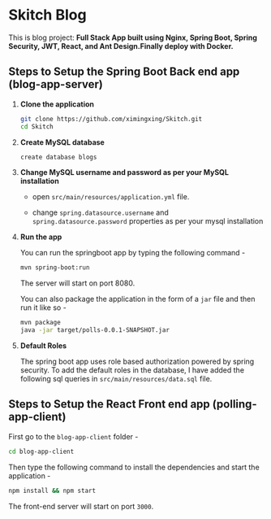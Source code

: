 # Skitch Blog

This is blog project: **Full Stack App built using Nginx, Spring Boot, Spring Security, JWT, React, and Ant Design.Finally deploy with Docker.**

## Steps to Setup the Spring Boot Back end app (blog-app-server)

1. **Clone the application**

	```bash
	git clone https://github.com/ximingxing/Skitch.git
	cd Skitch
	```

2. **Create MySQL database**

	```bash
	create database blogs
	```

3. **Change MySQL username and password as per your MySQL installation**

	+ open `src/main/resources/application.yml` file.

	+ change `spring.datasource.username` and `spring.datasource.password` properties as per your mysql installation

4. **Run the app**

	You can run the springboot app by typing the following command -

	```bash
	mvn spring-boot:run
	```

	The server will start on port 8080.

	You can also package the application in the form of a `jar` file and then run it like so -

	```bash
	mvn package
	java -jar target/polls-0.0.1-SNAPSHOT.jar
	```
5. **Default Roles**
	
	The spring boot app uses role based authorization powered by spring security. To add the default roles in the database, I have added the following sql queries in `src/main/resources/data.sql` file.

## Steps to Setup the React Front end app (polling-app-client)

First go to the `blog-app-client` folder -

```bash
cd blog-app-client
```

Then type the following command to install the dependencies and start the application -

```bash
npm install && npm start
```

The front-end server will start on port `3000`.
